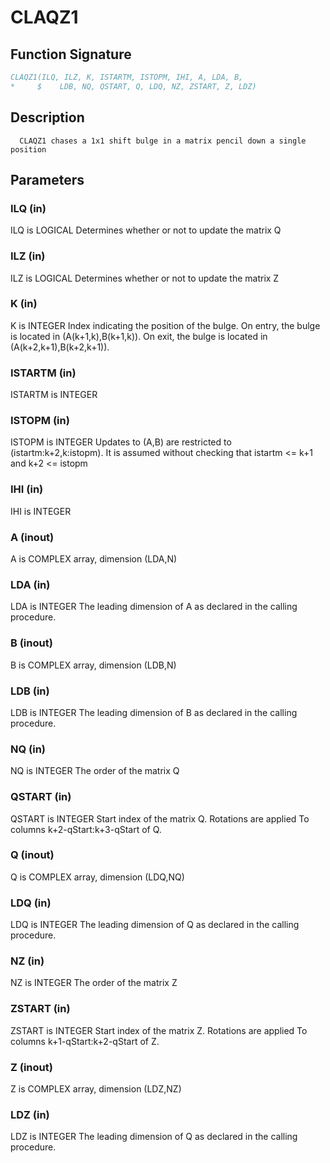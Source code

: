 # CLAQZ1

## Function Signature

```fortran
CLAQZ1(ILQ, ILZ, K, ISTARTM, ISTOPM, IHI, A, LDA, B,
*     $    LDB, NQ, QSTART, Q, LDQ, NZ, ZSTART, Z, LDZ)
```

## Description


      CLAQZ1 chases a 1x1 shift bulge in a matrix pencil down a single position

## Parameters

### ILQ (in)

ILQ is LOGICAL Determines whether or not to update the matrix Q

### ILZ (in)

ILZ is LOGICAL Determines whether or not to update the matrix Z

### K (in)

K is INTEGER Index indicating the position of the bulge. On entry, the bulge is located in (A(k+1,k),B(k+1,k)). On exit, the bulge is located in (A(k+2,k+1),B(k+2,k+1)).

### ISTARTM (in)

ISTARTM is INTEGER

### ISTOPM (in)

ISTOPM is INTEGER Updates to (A,B) are restricted to (istartm:k+2,k:istopm). It is assumed without checking that istartm <= k+1 and k+2 <= istopm

### IHI (in)

IHI is INTEGER

### A (inout)

A is COMPLEX array, dimension (LDA,N)

### LDA (in)

LDA is INTEGER The leading dimension of A as declared in the calling procedure.

### B (inout)

B is COMPLEX array, dimension (LDB,N)

### LDB (in)

LDB is INTEGER The leading dimension of B as declared in the calling procedure.

### NQ (in)

NQ is INTEGER The order of the matrix Q

### QSTART (in)

QSTART is INTEGER Start index of the matrix Q. Rotations are applied To columns k+2-qStart:k+3-qStart of Q.

### Q (inout)

Q is COMPLEX array, dimension (LDQ,NQ)

### LDQ (in)

LDQ is INTEGER The leading dimension of Q as declared in the calling procedure.

### NZ (in)

NZ is INTEGER The order of the matrix Z

### ZSTART (in)

ZSTART is INTEGER Start index of the matrix Z. Rotations are applied To columns k+1-qStart:k+2-qStart of Z.

### Z (inout)

Z is COMPLEX array, dimension (LDZ,NZ)

### LDZ (in)

LDZ is INTEGER The leading dimension of Q as declared in the calling procedure.

